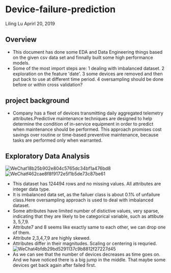 # Device-failure-prediction
Liling Lu
Aprirl 20, 2019
## Overview
* This document has done some EDA and Data Engineering things based on the given csv data set and finnally built some high performance models.
* Some of the most import steps are: 1 dealing with imbalanced dataset. 2 exploration on the feature 'date'. 3 some devices are removed and then put back to use at different time period. 4 oversampling should be done before or within cross validation?
## project background
* Company has a fleet of devices transmitting daily aggregated telemetry attributes.Predictive maintenance techniques are designed to help determine the condition of in-service  equipment in order to predict when maintenance should be performed. This approach promises cost savings over routine or time-based preventive  maintenance, because tasks are performed only when warranted.
## Exploratory Data Analysis

![WeChat18b25b902e804c5765dc34bf1a476bd8](https://user-images.githubusercontent.com/40584525/56835120-2ded0780-6828-11e9-9a7a-1cb0aba4d1b3.png)
![WeChatf462cae8f8f9172e5f1b5de73c87be61](https://user-images.githubusercontent.com/40584525/56835125-30e7f800-6828-11e9-938c-471d42a15a4c.png)
* This dataset has 124494 rows and no missing values. All attributes are integer data type.
* It is imbalanced data set, as the failuer class is about 0.1% of unfailure class.Here oversampling approach is used to deal with imbalanced dataset.
* Some attributes have limited number of distictive values, very sparse, indicating that they are likely to be categorical variable, such as attibute 3, 5,7,9.
* Attribute7 and 8 seems like exactly same to each other, we can drop one of them.
* Attribute 2,3,4,7,9 are highly skewed.
* Attributes differ in their magnitudes. Scaling or centering is requried.
![WeChat4bfdb29bd5291137c9b8812f27227d45](https://user-images.githubusercontent.com/40584525/56835547-60e3cb00-6829-11e9-832c-cf98064e35af.png)
* As we can see that the  number of devices decreases as time goes on. And we have noticed there is a big jump in the middle. That maybe some devices get back again after failed first.
